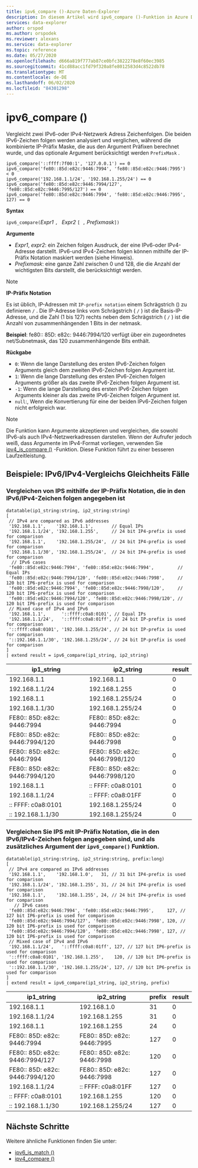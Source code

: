 ```yaml
---
title: ipv6_compare ()-Azure Daten-Explorer
description: In diesem Artikel wird ipv6_compare ()-Funktion in Azure Daten-Explorer beschrieben.
services: data-explorer
author: orspod
ms.author: orspodek
ms.reviewer: alexans
ms.service: data-explorer
ms.topic: reference
ms.date: 05/27/2020
ms.openlocfilehash: d666a819f777ab87ce0bfc3822278e8f60ec3985
ms.sourcegitcommit: 41cd88acc1fd79f320a8fe8012583d4c8522db78
ms.translationtype: MT
ms.contentlocale: de-DE
ms.lasthandoff: 06/02/2020
ms.locfileid: "84301298"
---
```

# <a name="ipv6_compare"></a>ipv6_compare ()

Vergleicht zwei IPv6-oder IPv4-Netzwerk Adress Zeichenfolgen. Die beiden IPv6-Zeichen folgen werden analysiert und verglichen, während die kombinierte IP-Präfix Maske, die aus den Argument Präfixen berechnet wurde, und das optionale Argument berücksichtigt werden `PrefixMask` .

```kusto
ipv6_compare('::ffff:7f00:1', '127.0.0.1') == 0
ipv6_compare('fe80::85d:e82c:9446:7994', 'fe80::85d:e82c:9446:7995')  < 0
ipv6_compare('192.168.1.1/24', '192.168.1.255/24') == 0
ipv6_compare('fe80::85d:e82c:9446:7994/127', 'fe80::85d:e82c:9446:7995/127') == 0
ipv6_compare('fe80::85d:e82c:9446:7994', 'fe80::85d:e82c:9446:7995', 127) == 0
```

**Syntax**

`ipv6_compare(`*Expr1* `, ` *Expr2* `[ ,` *Prefixmask*`])`

**Argumente**

* *Expr1*, *expr2*: ein Zeichen folgen Ausdruck, der eine IPv6-oder IPv4-Adresse darstellt. IPv6-und IPv4-Zeichen folgen können mithilfe der IP-Präfix Notation maskiert werden (siehe Hinweis).
* *Prefixmask*: eine ganze Zahl zwischen 0 und 128, die die Anzahl der wichtigsten Bits darstellt, die berücksichtigt werden.

> [!Note] 
>**IP-Präfix Notation**
> 
>Es ist üblich, IP-Adressen mit `IP-prefix notation` einem Schrägstrich () zu definieren `/` .
>Die IP-Adresse links vom Schrägstrich ( `/` ) ist die Basis-IP-Adresse, und die Zahl (1 bis 127) rechts neben dem Schrägstrich ( `/` ) ist die Anzahl von zusammenhängenden 1 Bits in der netmask. 
>
> **Beispiel**: fe80:: 85D: e82c: 9446:7994/120 verfügt über ein zugeordnetes net/Subnetmask, das 120 zusammenhängende Bits enthält.

**Rückgabe**

* `0`: Wenn die lange Darstellung des ersten IPv6-Zeichen folgen Arguments gleich dem zweiten IPv6-Zeichen folgen Argument ist.
* `1`: Wenn die lange Darstellung des ersten IPv6-Zeichen folgen Arguments größer als das zweite IPv6-Zeichen folgen Argument ist.
* `-1`: Wenn die lange Darstellung des ersten IPv6-Zeichen folgen Arguments kleiner als das zweite IPv6-Zeichen folgen Argument ist.
* `null`:, Wenn die Konvertierung für eine der beiden IPv6-Zeichen folgen nicht erfolgreich war.

> [!Note]
> Die Funktion kann Argumente akzeptieren und vergleichen, die sowohl IPv6-als auch IPv4-Netzwerkadressen darstellen. Wenn der Aufrufer jedoch weiß, dass Argumente im IPv4-Format vorliegen, verwenden Sie [ipv4_is_compare ()](./ipv4-comparefunction.md) -Funktion. Diese Funktion führt zu einer besseren Laufzeitleistung.

## <a name="examples-ipv6ipv4-comparison-equality-cases"></a>Beispiele: IPv6/IPv4-Vergleichs Gleichheits Fälle

### <a name="compare-ips-using-the-ip-prefix-notation-specified-inside-the-ipv6ipv4-strings"></a>Vergleichen von IPS mithilfe der IP-Präfix Notation, die in den IPv6/IPv4-Zeichen folgen angegeben ist

<!-- csl: https://help.kusto.windows.net/Samples -->
```kusto
datatable(ip1_string:string, ip2_string:string)
[
 // IPv4 are compared as IPv6 addresses
 '192.168.1.1',    '192.168.1.1',       // Equal IPs
 '192.168.1.1/24', '192.168.1.255',     // 24 bit IP4-prefix is used for comparison
 '192.168.1.1',    '192.168.1.255/24',  // 24 bit IP4-prefix is used for comparison
 '192.168.1.1/30', '192.168.1.255/24',  // 24 bit IP4-prefix is used for comparison
  // IPv6 cases
 'fe80::85d:e82c:9446:7994', 'fe80::85d:e82c:9446:7994',         // Equal IPs
 'fe80::85d:e82c:9446:7994/120', 'fe80::85d:e82c:9446:7998',     // 120 bit IP6-prefix is used for comparison
 'fe80::85d:e82c:9446:7994', 'fe80::85d:e82c:9446:7998/120',     // 120 bit IP6-prefix is used for comparison
 'fe80::85d:e82c:9446:7994/120', 'fe80::85d:e82c:9446:7998/120', // 120 bit IP6-prefix is used for comparison
 // Mixed case of IPv4 and IPv6
 '192.168.1.1',      '::ffff:c0a8:0101', // Equal IPs
 '192.168.1.1/24',   '::ffff:c0a8:01ff', // 24 bit IP-prefix is used for comparison
 '::ffff:c0a8:0101', '192.168.1.255/24', // 24 bit IP-prefix is used for comparison
 '::192.168.1.1/30', '192.168.1.255/24', // 24 bit IP-prefix is used for comparison
]
| extend result = ipv6_compare(ip1_string, ip2_string)
```

|ip1_string|ip2_string|result|
|---|---|---|
|192.168.1.1|192.168.1.1|0|
|192.168.1.1/24|192.168.1.255|0|
|192.168.1.1|192.168.1.255/24|0|
|192.168.1.1/30|192.168.1.255/24|0|
|FE80:: 85D: e82c: 9446:7994|FE80:: 85D: e82c: 9446:7994|0|
|FE80:: 85D: e82c: 9446:7994/120|FE80:: 85D: e82c: 9446:7998|0|
|FE80:: 85D: e82c: 9446:7994|FE80:: 85D: e82c: 9446:7998/120|0|
|FE80:: 85D: e82c: 9446:7994/120|FE80:: 85D: e82c: 9446:7998/120|0|
|192.168.1.1|:: FFFF: c0a8:0101|0|
|192.168.1.1/24|:: FFFF: c0a8:01FF|0|
|:: FFFF: c0a8:0101|192.168.1.255/24|0|
|:: 192.168.1.1/30|192.168.1.255/24|0|

### <a name="compare-ips-using-ip-prefix-notation-specified-inside-the-ipv6ipv4-strings-and-as-additional-argument-of-the-ipv6_compare-function"></a>Vergleichen Sie IPS mit IP-Präfix Notation, die in den IPv6/IPv4-Zeichen folgen angegeben sind, und als zusätzliches Argument der `ipv6_compare()` Funktion.

<!-- csl: https://help.kusto.windows.net/Samples -->
```kusto
datatable(ip1_string:string, ip2_string:string, prefix:long)
[
 // IPv4 are compared as IPv6 addresses 
 '192.168.1.1',    '192.168.1.0',   31, // 31 bit IP4-prefix is used for comparison
 '192.168.1.1/24', '192.168.1.255', 31, // 24 bit IP4-prefix is used for comparison
 '192.168.1.1',    '192.168.1.255', 24, // 24 bit IP4-prefix is used for comparison
   // IPv6 cases
 'fe80::85d:e82c:9446:7994', 'fe80::85d:e82c:9446:7995',     127, // 127 bit IP6-prefix is used for comparison
 'fe80::85d:e82c:9446:7994/127', 'fe80::85d:e82c:9446:7998', 120, // 120 bit IP6-prefix is used for comparison
 'fe80::85d:e82c:9446:7994/120', 'fe80::85d:e82c:9446:7998', 127, // 120 bit IP6-prefix is used for comparison
 // Mixed case of IPv4 and IPv6
 '192.168.1.1/24',   '::ffff:c0a8:01ff', 127, // 127 bit IP6-prefix is used for comparison
 '::ffff:c0a8:0101', '192.168.1.255',    120, // 120 bit IP6-prefix is used for comparison
 '::192.168.1.1/30', '192.168.1.255/24', 127, // 120 bit IP6-prefix is used for comparison
]
| extend result = ipv6_compare(ip1_string, ip2_string, prefix)
```

|ip1_string|ip2_string|prefix|result|
|---|---|---|---|
|192.168.1.1|192.168.1.0|31|0|
|192.168.1.1/24|192.168.1.255|31|0|
|192.168.1.1|192.168.1.255|24|0|
|FE80:: 85D: e82c: 9446:7994|FE80:: 85D: e82c: 9446:7995|127|0|
|FE80:: 85D: e82c: 9446:7994/127|FE80:: 85D: e82c: 9446:7998|120|0|
|FE80:: 85D: e82c: 9446:7994/120|FE80:: 85D: e82c: 9446:7998|127|0|
|192.168.1.1/24|:: FFFF: c0a8:01FF|127|0|
|:: FFFF: c0a8:0101|192.168.1.255|120|0|
|:: 192.168.1.1/30|192.168.1.255/24|127|0|

## <a name="next-steps"></a>Nächste Schritte

Weitere ähnliche Funktionen finden Sie unter:

* [ipv6_is_match ()](ipv6-is-matchfunction.md)
* [ipv4_compare ()](ipv4-comparefunction.md)
